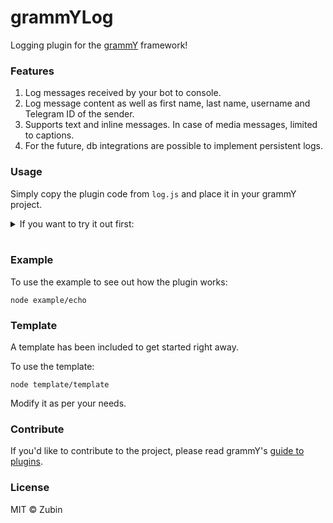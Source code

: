 # grammYLog

Logging plugin for the [grammY](https://github.com/grammyjs/grammy) framework!

### Features

1. Log messages received by your bot to console.
2. Log message content as well as first name, last name, username and Telegram ID of the sender.
3. Supports text and inline messages. In case of media messages, limited to captions.
4. For the future, db integrations are possible to implement persistent logs.

### Usage

Simply copy the plugin code from ```log.js``` and place it in your grammY project.

<details>

<summary>
If you want to try it out first:

</summary>

<br>

1. Firstly, clone this repo.
2. Then run ```npm i```.
3. Rename .env.example to .env and provide bot token.
4. Run the example with node example/echo

</details>

<br>

### Example

To use the example to see out how the plugin works:

```shell
node example/echo
```
### Template

A template has been included to get started right away.

To use the template:

```shell
node template/template
```

Modify it as per your needs.

### Contribute

If you'd like to contribute to the project, please read grammY's [guide to plugins](https://grammy.dev/plugins/guide.html).

### License

MIT  ©️ Zubin